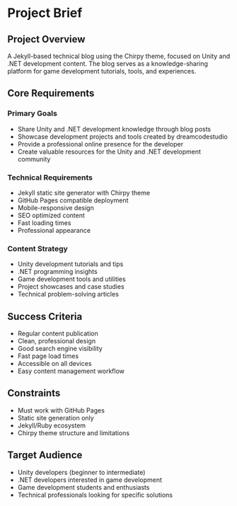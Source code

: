 # Project Brief

## Project Overview
A Jekyll-based technical blog using the Chirpy theme, focused on Unity and .NET development content. The blog serves as a knowledge-sharing platform for game development tutorials, tools, and experiences.

## Core Requirements

### Primary Goals
- Share Unity and .NET development knowledge through blog posts
- Showcase development projects and tools created by dreamcodestudio
- Provide a professional online presence for the developer
- Create valuable resources for the Unity and .NET development community

### Technical Requirements
- Jekyll static site generator with Chirpy theme
- GitHub Pages compatible deployment
- Mobile-responsive design
- SEO optimized content
- Fast loading times
- Professional appearance

### Content Strategy
- Unity development tutorials and tips
- .NET programming insights
- Game development tools and utilities
- Project showcases and case studies
- Technical problem-solving articles

## Success Criteria
- Regular content publication
- Clean, professional design
- Good search engine visibility
- Fast page load times
- Accessible on all devices
- Easy content management workflow

## Constraints
- Must work with GitHub Pages
- Static site generation only
- Jekyll/Ruby ecosystem
- Chirpy theme structure and limitations

## Target Audience
- Unity developers (beginner to intermediate)
- .NET developers interested in game development
- Game development students and enthusiasts
- Technical professionals looking for specific solutions 